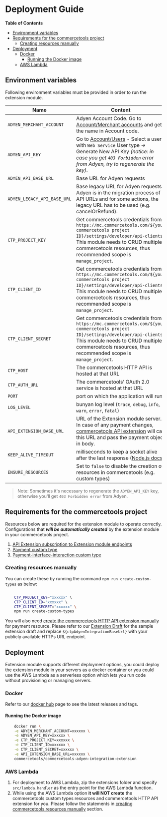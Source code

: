 # Deployment Guide

<!-- START doctoc generated TOC please keep comment here to allow auto update -->
<!-- DON'T EDIT THIS SECTION, INSTEAD RE-RUN doctoc TO UPDATE -->
**Table of Contents**  

- [Environment variables](#environment-variables)
- [Requirements for the commercetools project](#requirements-for-the-commercetools-project)
  - [Creating resources manually](#creating-resources-manually)
- [Deployment](#deployment)
  - [Docker](#docker)
    - [Running the Docker image](#running-the-docker-image)
  - [AWS Lambda](#aws-lambda)

<!-- END doctoc generated TOC please keep comment here to allow auto update -->

## Environment variables
Following environment variables must be provided in order to run the extension module.

| Name | Content | Required | Default value |
| --- | --- | --- | --- |
|`ADYEN_MERCHANT_ACCOUNT` | Adyen Account Code. Go to [Account/Merchant accounts](https://ca-test.adyen.com/ca/ca/accounts/show.shtml?accountTypeCode=MerchantAccount) and get the name in Account code. | YES | |
|`ADYEN_API_KEY` | Go to [Account/Users](https://ca-test.adyen.com/ca/ca/config/users.shtml) - Select a user with `Web Service` User type -> Generate New API Key _(notice: in case you get `403 Forbidden` error from Adyen, try to regenerate the key)_. | YES | |
|`ADYEN_API_BASE_URL` | Base URL for Adyen requests | NO | `https://checkout-test.adyen.com/v52` |
|`ADYEN_LEGACY_API_BASE_URL` | Base legacy URL for Adyen requests. Adyen is in the migration process of API URLs and for some actions, the legacy URL has to be used (e.g. cancelOrRefund). | NO | `https://pal-test.adyen.com/pal/servlet/Payment/v52` |
|`CTP_PROJECT_KEY` | Get commercetools credentials from `https://mc.commercetools.com/${your commercetools project ID}/settings/developer/api-clients`. This module needs to CRUD multiple commercetools resources, thus recommended scope is `manage_project`. |  YES | |
|`CTP_CLIENT_ID` | Get commercetools credentials from `https://mc.commercetools.com/${your commercetools project ID}/settings/developer/api-clients`. This module needs to CRUD multiple commercetools resources, thus recommended scope is `manage_project`. | YES | |
|`CTP_CLIENT_SECRET` | Get commercetools credentials from `https://mc.commercetools.com/${your commercetools project ID}/settings/developer/api-clients`. This module needs to CRUD multiple commercetools resources, thus recommended scope is `manage_project`. | YES | |
|`CTP_HOST` | The commercetools HTTP API is hosted at that URL| NO | `https://api.europe-west1.gcp.commercetools.com` |
|`CTP_AUTH_URL` | The commercetools’ OAuth 2.0 service is hosted at that URL | NO | `https://auth.europe-west1.gcp.commercetools.com` |
|`PORT` | port on which the application will run | NO | 8080 |
|`LOG_LEVEL` | bunyan log level (`trace`, `debug`, `info`, `warn`, `error`, `fatal`)| NO | `info` |
|`API_EXTENSION_BASE_URL` | URL of the Extension module server. In case of any payment changes, [commercetools API extension](https://docs.commercetools.com/http-api-projects-api-extensions) will call this URL and pass the payment object in body. | YES | |
|`KEEP_ALIVE_TIMEOUT` | milliseconds to keep a socket alive after the last response ([Node.js docs](https://nodejs.org/dist/latest-v8.x/docs/api/http.html#http_server_keepalivetimeout)) | NO | Node.js default
|`ENSURE_RESOURCES` | Set to `false` to disable the creation of resources in commercetools (e.g. custom types) | NO | `true`

> Note: Sometimes it's necessary to regenerate the `ADYEN_API_KEY` key, otherwise you'll get `403 Forbidden error` from Adyen.

## Requirements for the commercetools project
Resources below are required for the extension module to operate correctly. Configurations that ***will be automatically created*** by the extension module in your commercetools project.

1. [API Extension subscription to Extension module endpoints](../resources/api-extension.json)
1. [Payment custom type](../resources/web-components-payment-type.json)
1. [Payment-interface-interaction custom type](../resources/payment-interface-interaction-type.json)

### Creating resources manually
 
You can create these by running the command `npm run create-custom-types` as below:

``` bash

    CTP_PROJECT_KEY="xxxxxx" \ 
    CTP_CLIENT_ID="xxxxxx" \ 
    CTP_CLIENT_SECRET="xxxxxx" \
    npm run create-custom-types
```

You will also need [create the commercetools HTTP API extension manually](https://docs.commercetools.com/http-api-projects-api-extensions#create-an-extension) for payment resource.
Please refer to our [Extension Draft](../resources/api-extension.json) for the sample extension draft and replace `${ctpAdyenIntegrationBaseUrl}` with your publicly available HTTPs URL endpoint.

## Deployment

Extension module supports different deployment options, you could deploy the extension module in your servers as 
a docker container or you could use the AWS Lambda as a serverless option which lets you run code without provisioning or managing servers.

### Docker
Refer to our [docker hub](https://hub.docker.com/r/commercetools/commercetools-adyen-integration-extension/tags) page to see the latest releases and tags.

#### Running the Docker image

```bash
    docker run \
    -e ADYEN_MERCHANT_ACCOUNT=xxxxxx \
    -e ADYEN_API_KEY=xxxxxx \
    -e CTP_PROJECT_KEY=xxxxxx \
    -e CTP_CLIENT_ID=xxxxxx \
    -e CTP_CLIENT_SECRET=xxxxxx \
    -e API_EXTENSION_BASE_URL=xxxxxx \
    commercetools/commercetools-adyen-integration-extension
```

### AWS Lambda

1. For deployment to AWS Lambda, zip the extensions folder and specify `src/lambda.handler` as the entry point for the AWS Lambda function.
2. While using the AWS Lambda option **it will NOT create** the commercetools custom types resources and commercetools HTTP API extension for you. Please follow the statements in [creating commercetools resources manually](#creating-resources-manually) section. 
